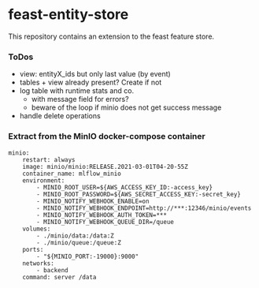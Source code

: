 # feast-entity-store

This repository contains an extension to the feast feature store.

### ToDos
- view: entityX_ids but only last value (by event)
- tables + view already present? Create if not
- log table with runtime stats and co.
  -  with message field for errors?
  -  beware of the loop if minio does not get success message
-  handle delete operations


### Extract from the MinIO docker-compose container
```
minio:
    restart: always
    image: minio/minio:RELEASE.2021-03-01T04-20-55Z
    container_name: mlflow_minio
    environment:
        - MINIO_ROOT_USER=${AWS_ACCESS_KEY_ID:-access_key}
        - MINIO_ROOT_PASSWORD=${AWS_SECRET_ACCESS_KEY:-secret_key}
        - MINIO_NOTIFY_WEBHOOK_ENABLE=on
        - MINIO_NOTIFY_WEBHOOK_ENDPOINT=http://***:12346/minio/events
        - MINIO_NOTIFY_WEBHOOK_AUTH_TOKEN=***
        - MINIO_NOTIFY_WEBHOOK_QUEUE_DIR=/queue
    volumes:
        - ./minio/data:/data:Z
        - ./minio/queue:/queue:Z
    ports:
        - "${MINIO_PORT:-19000}:9000"
    networks:
        - backend
    command: server /data
```